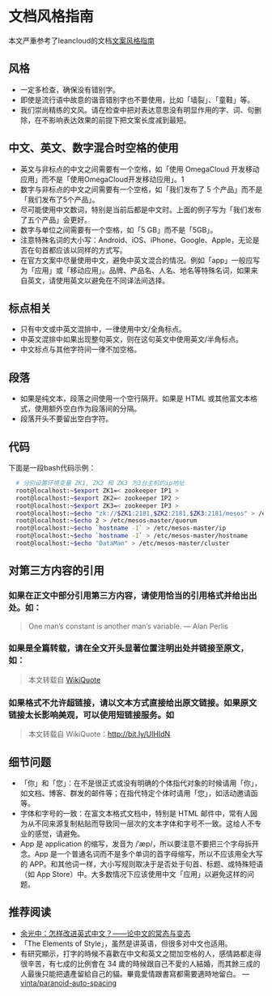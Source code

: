 # 文档风格指南

本文严重参考了leancloud的文档[文案风格指南](http://open.leancloud.cn/copywriting-style-guide.html)

## 风格

 * 一定多检查，确保没有错别字。
 * 即使是流行语中故意的谐音错别字也不要使用，比如「墙裂」、「童鞋」等。
 * 我们崇尚精练的文风。请在检查中把对表达意思没有明显作用的字、词、句删除，在不影响表达效果的前提下把文案长度减到最短。


## 中文、英文、数字混合时空格的使用

 * 英文与非标点的中文之间需要有一个空格，如「使用 OmegaCloud 开发移动应用」而不是「使用OmegaCloud开发移动应用」。1
 * 数字与非标点的中文之间需要有一个空格，如「我们发布了 5 个产品」而不是「我们发布了5个产品」。
 * 尽可能使用中文数词，特别是当前后都是中文时。上面的例子写为「我们发布了五个产品」会更好。
 * 数字与单位之间需要有一个空格，如「5 GB」而不是「5GB」。
 * 注意特殊名词的大小写：Android、iOS、iPhone、Google、Apple，无论是否在句首都应该以同样的方式写。
 * 在官方文案中尽量使用中文，避免中英文混合的情况。例如「app」一般应写为「应用」或「移动应用」。品牌、产品名、人名、地名等特殊名词，如果来自英文，请使用英文以避免在不同译法间选择。

## 标点相关

 * 只有中文或中英文混排中，一律使用中文/全角标点。
 * 中英文混排中如果出现整句英文，则在这句英文中使用英文/半角标点。
 * 中文标点与其他字符间一律不加空格。


## 段落

 * 如果是纯文本，段落之间使用一个空行隔开。如果是 HTML 或其他富文本格式，使用额外空白作为段落间的分隔。
 * 段落开头不要留出空白字符。

## 代码

下面是一段bash代码示例：

```bash
  # 分别设置环境变量 ZK1, ZK2 和 ZK3 为3台主机的ip地址
  root@localhost:~$export ZK1=< zookeeper IP1 >
  root@localhost:~$export ZK2=< zookeeper IP2 >
  root@localhost:~$export ZK3=< zookeeper IP3 >
  root@localhost:~$echo "zk://$ZK1:2181,$ZK2:2181,$ZK3:2181/mesos" > /etc/mesos/zk
  root@localhost:~$echo 2 > /etc/mesos-master/quorum
  root@localhost:~$echo `hostname -I` > /etc/mesos-master/ip
  root@localhost:~$echo `hostname -I` > /etc/mesos-master/hostname
  root@localhost:~$echo "DataMan" > /etc/mesos-master/cluster
```

## 对第三方内容的引用

### 如果在正文中部分引用第三方内容，请使用恰当的引用格式并给出出处。如：
> One man’s constant is another man’s variable. — Alan Perlis

### 如果是全篇转载，请在全文开头显著位置注明出处并链接至原文，如：
> 本文转载自 [WikiQuote](http://en.wikiquote.org/wiki/Alan_Perlis)

### 如果格式不允许超链接，请以文本方式直接给出原文链接。如果原文链接太长影响美观，可以使用短链接服务。如
> 本文转载自 WikiQuote：http://bit.ly/UlHIdN

## 细节问题

 * 「你」和「您」：在不是很正式或没有明确的个体指代对象的时候请用「你」，如文档、博客、群发的邮件等；在指代特定个体时请用「您」，如活动邀请函等。
 * 字体和字号的一致：在富文本格式文档中，特别是 HTML 邮件中，常有人因为从不同来源复制粘贴而导致同一层次的文本字体和字号不一致。这给人不专业的感觉，请避免。
 * App 是 application 的缩写，发音为 /ˈæp/，所以要注意不要把三个字母拆开念。App 是一个普通名词而不是多个单词的首字母缩写，所以不应该用全大写的 APP。和其他词一样，大小写规则取决于是否处于句首、标题、或特殊短语（如 App Store）中。大多数情况下应该使用中文「应用」以避免这样的问题。


## 推荐阅读

 * [余光中：怎样改进英式中文？——论中文的常态与变态](http://open.leancloud.cn/improve-chinese.html)
 * 「The Elements of Style」，虽然是讲英语，但很多对中文也适用。
 * 有研究顯示，打字的時候不喜歡在中文和英文之間加空格的人，感情路都走得很辛苦，有七成的比例會在 34 歲的時候跟自己不愛的人結婚，而其餘三成的人最後只能把遺產留給自己的貓。畢竟愛情跟書寫都需要適時地留白。 — [vinta/paranoid-auto-spacing](https://github.com/vinta/paranoid-auto-spacing)
